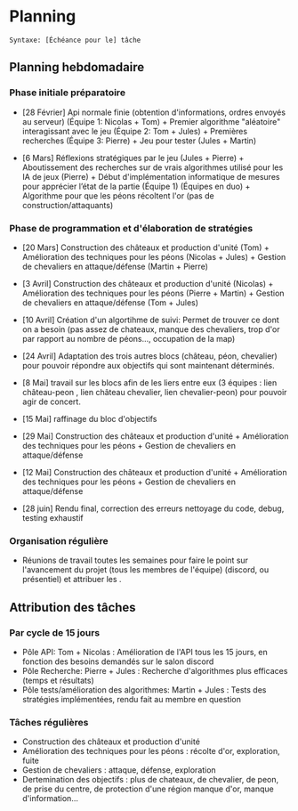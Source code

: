 # Planning

`Syntaxe: [Échéance pour le] tâche`

## Planning hebdomadaire

### Phase initiale préparatoire

- [28 Février] Api normale finie (obtention d'informations, ordres envoyés au serveur) (Équipe 1: Nicolas + Tom) + Premier algorithme "aléatoire" interagissant avec le jeu (Équipe 2: Tom + Jules) + Premières recherches (Équipe 3: Pierre) + Jeu pour tester (Jules + Martin)

- [6 Mars] Réflexions stratégiques par le jeu (Jules + Pierre) + Aboutissement des recherches sur de vrais algorithmes utilisé pour les IA de jeux (Pierre) + Début d'implémentation informatique de mesures pour apprécier l’état de la partie (Équipe 1) (Équipes en duo) + Algorithme pour que les péons récoltent l'or (pas de construction/attaquants)

### Phase de programmation et d'élaboration de stratégies

- [20 Mars] Construction des châteaux et production d'unité (Tom) + Amélioration des techniques pour les péons (Nicolas + Jules) + Gestion de chevaliers en attaque/défense (Martin + Pierre)

- [3 Avril] Construction des châteaux et production d'unité (Nicolas) + Amélioration des techniques pour les péons (Pierre + Martin) + Gestion de chevaliers en attaque/défense (Tom + Jules)

- [10 Avril] Création d'un algortihme de suivi: Permet de trouver ce dont on a besoin (pas assez de chateaux, manque des chevaliers, trop d'or par rapport au nombre de péons..., occupation de la map)

- [24 Avril] Adaptation des trois autres blocs (château, péon, chevalier) pour pouvoir répondre aux objectifs qui sont maintenant déterminés. 

- [8 Mai] travail sur les blocs afin de les liers entre eux (3 équipes : lien château-peon , lien château chevalier, lien chevalier-peon) pour pouvoir agir de concert.

- [15 Mai] raffinage du bloc d'objectifs

- [29 Mai] Construction des châteaux et production d'unité + Amélioration des techniques pour les péons  + Gestion de chevaliers en attaque/défense 

- [12 Mai] Construction des châteaux et production d'unité + Amélioration des techniques pour les péons + Gestion de chevaliers en attaque/défense 

- [28 juin] Rendu final, correction des erreurs nettoyage du code, debug, testing exhaustif


### Organisation régulière

- Réunions de travail toutes les semaines pour faire le point sur l'avancement du projet (tous les membres de l'équipe) (discord, ou présentiel) et attribuer les .

## Attribution des tâches

### Par cycle de 15 jours

- Pôle API: Tom + Nicolas : Amélioration de l'API tous les 15 jours, en fonction des besoins demandés sur le salon discord
- Pôle Recherche: Pierre + Jules : Recherche d'algorithmes plus efficaces (temps et résultats)
- Pôle tests/amélioration des algorithmes: Martin + Jules : Tests des stratégies implémentées, rendu fait au membre en question

### Tâches régulières

- Construction des châteaux et production d'unité
- Amélioration des techniques pour les péons : récolte d'or, exploration, fuite
- Gestion de chevaliers : attaque, défense, exploration
- Dertemination des objectifs : plus de chateaux, de chevalier, de peon, de prise du centre, de protection d'une région manque d'or, manque d'information...
